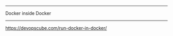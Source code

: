 ---------------------------------------------------------------

Docker inside Docker

---------------------------------------------------------------

https://devopscube.com/run-docker-in-docker/
